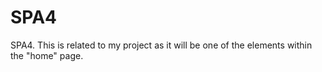 # SPA4

SPA4. This is related to my project as it will be one of the elements within the "home" page.
